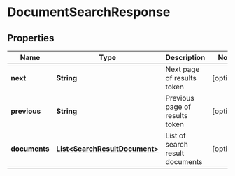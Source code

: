 

# DocumentSearchResponse


## Properties

| Name | Type | Description | Notes |
|------------ | ------------- | ------------- | -------------|
|**next** | **String** | Next page of results token |  [optional] |
|**previous** | **String** | Previous page of results token |  [optional] |
|**documents** | [**List&lt;SearchResultDocument&gt;**](SearchResultDocument.md) | List of search result documents |  [optional] |



